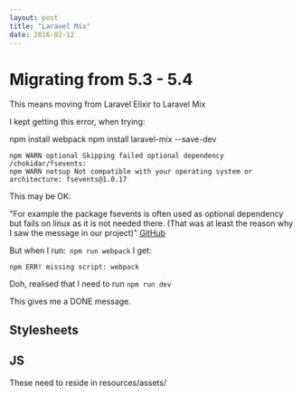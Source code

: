 ```yaml
---
layout: post
title: "Laravel Mix"
date: 2016-02-12
---
```



# Migrating from 5.3 - 5.4

This means moving from Laravel Elixir to Laravel Mix

I kept getting this error, when trying:

npm install webpack
npm install laravel-mix --save-dev



```
npm WARN optional Skipping failed optional dependency /chokidar/fsevents:
npm WARN notsup Not compatible with your operating system or architecture: fsevents@1.0.17
```


This may be OK:

"For example the package fsevents is often used as optional dependency but fails on linux as it is not needed there. (That was at least the reason why I saw the message in our project)"
[GitHub](https://github.com/npm/npm/issues/9204)

But when I run:``` npm run webpack```
I get:

```
npm ERR! missing script: webpack
```


Doh, realised that I need to run ```npm run dev```

This gives me a DONE message.


## Stylesheets



## JS

These need to reside in resources/assets/






